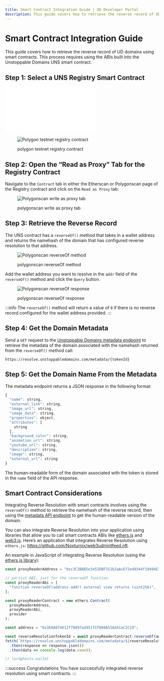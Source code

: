 ```yaml
---
title: Smart Contract Integration Guide | UD Developer Portal
description: This guide covers how to retrieve the reverse record of UD domains using smart contracts. This process requires using the ABIs built into the Unstoppable Domains UNS smart contract.
---
```


# Smart Contract Integration Guide

This guide covers how to retrieve the reverse record of UD domains using smart contracts. This process requires using the ABIs built into the Unstoppable Domains UNS smart contract.

## Step 1: Select a UNS Registry Smart Contract

<embed src="/snippets/_uns_smart_contracts.md" />

<figure>

![Polygon testnet registry contract](/images/polygon-testnet-registry-contract.png)

<figcaption>polygon testnet registry contract</figcaption>
</figure>

## Step 2: Open the “Read as Proxy” Tab for the Registry Contract

Navigate to the `Contract` tab in either the Etherscan or Polygonscan page of the Registry contract and click on the `Read as Proxy` tab:

<figure>

![Polygonscan write as proxy tab](/images/read-as-proxy.png)

<figcaption>polygonscan write as proxy tab</figcaption>
</figure>

## Step 3: Retrieve the Reverse Record

The UNS contract has a `reverseOf()` method that takes in a wallet address and returns the namehash of the domain that has configured reverse resolution to that address.

<figure>

![Polygonscan reverseOf method](/images/reverse-of-abi.png '#width=50%')

<figcaption>polygonscan reverseOf method</figcaption>
</figure>

Add the wallet address you want to resolve in the `addr` field of the `reverseOf()` method and click the `Query` button.

<figure>

![Polygonscan reverseOf response](/images/reverse-of-abi-response.png)

<figcaption>polygonscan reverseOf response</figcaption>
</figure>

:::info
The `reverseOf()` method will return a value of `0` if there is no reverse record configured for the wallet address provided.
:::

## Step 4: Get the Domain Metadata

Send a `GET` request to the [Unstoppable Domains metadata endpoint](https://resolve.unstoppabledomains.com/api-docs/#/Meta%20Data/MetaDataController.getMetaData) to retrieve the metadata of the domain associated with the namehash returned from the `reverseOf()` method call:

```
https://resolve.unstoppabledomains.com/metadata/{tokenId}
```

## Step 5: Get the Domain Name From the Metadata

The metadata endpoint returns a JSON response in the following format:

```javascript
{
  "name": string,
  "external_link": string,
  "image_url": string,
  "image_data": string,
  "properties": object,
  "attributes": [
    string
  ],
  "background_color": string,
  "animation_url": string,
  "youtube_url": string,
  "description": string,
  "image": string,
  "external_url": string
}
```

The human-readable form of the domain associated with the token is stored in the `name` field of the API response.

## Smart Contract Considerations

Integrating Reverse Resolution with smart contracts involves using the `reverseOf()` method to retrieve the namehash of the reverse record, then using the [metadata API endpoint](https://resolve.unstoppabledomains.com/api-docs/#/Meta%20Data/MetaDataController.getMetaData) to get the human-readable version of the domain.

You can also integrate Reverse Resolution into your application using libraries that allow you to call smart contracts ABIs like [ethers.js](https://github.com/ethers-io/ethers.js/) and [web3.js](https://github.com/ChainSafe/web3.js). Here’s an application that integrates Reverse Resolution using `ethers.js`: <https://github.com/Noxturnix/web3udmintfeed.nft>.

An example in JavaScript of integrating Reverse Resolution (using the [ethers.js library](https://www.npmjs.com/package/ethers)):

```javascript
const proxyReaderAddress = "0xc3C2BAB5e3e52DBF311b2aAcEf2e40344f19494E";

// partial ABI, just for the reverseOf function.
const proxyReaderAbi = [
  "function reverseOf(address addr) external view returns (uint256)",
];

const proxyReaderContract = new ethers.Contract(
  proxyReaderAddress,
  proxyReaderAbi,
  provider
);

const address = "0x3EAA674612f79A97ad451fCF860A51Ad41aC2C19";

const reverseResolutionTokenId = await proxyReaderContract.reverseOf(address);
fetch(`https://resolve.unstoppabledomains.com/metadata/${reverseResolutionTokenId}`)
  .then(response => response.json())
  .then(data => console.log(data.name));

// lordghostx.wallet
```

:::success Congratulations
You have successfully integrated reverse resolution using smart contracts.
:::
